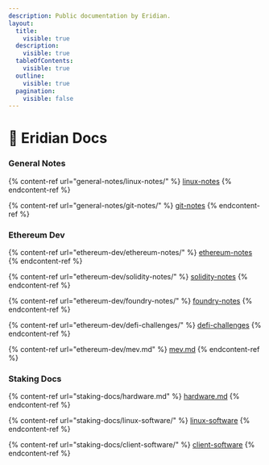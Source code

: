 ```yaml
---
description: Public documentation by Eridian.
layout:
  title:
    visible: true
  description:
    visible: true
  tableOfContents:
    visible: true
  outline:
    visible: true
  pagination:
    visible: false
---
```


# 📖 Eridian Docs

### General Notes

{% content-ref url="general-notes/linux-notes/" %}
[linux-notes](general-notes/linux-notes/)
{% endcontent-ref %}

{% content-ref url="general-notes/git-notes/" %}
[git-notes](general-notes/git-notes/)
{% endcontent-ref %}

### Ethereum Dev

{% content-ref url="ethereum-dev/ethereum-notes/" %}
[ethereum-notes](ethereum-dev/ethereum-notes/)
{% endcontent-ref %}

{% content-ref url="ethereum-dev/solidity-notes/" %}
[solidity-notes](ethereum-dev/solidity-notes/)
{% endcontent-ref %}

{% content-ref url="ethereum-dev/foundry-notes/" %}
[foundry-notes](ethereum-dev/foundry-notes/)
{% endcontent-ref %}

{% content-ref url="ethereum-dev/defi-challenges/" %}
[defi-challenges](ethereum-dev/defi-challenges/)
{% endcontent-ref %}

{% content-ref url="ethereum-dev/mev.md" %}
[mev.md](ethereum-dev/mev.md)
{% endcontent-ref %}

### Staking Docs

{% content-ref url="staking-docs/hardware.md" %}
[hardware.md](staking-docs/hardware.md)
{% endcontent-ref %}

{% content-ref url="staking-docs/linux-software/" %}
[linux-software](staking-docs/linux-software/)
{% endcontent-ref %}

{% content-ref url="staking-docs/client-software/" %}
[client-software](staking-docs/client-software/)
{% endcontent-ref %}
